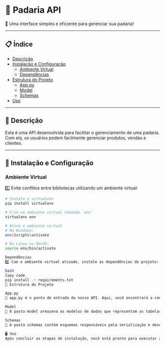 # 🥖 Padaria API

🍰 Uma interface simples e eficiente para gerenciar sua padaria!

---

## 📋 Índice

- [Descrição](#-descrição)
- [Instalação e Configuração](#-instalação-e-configuração)
  - [Ambiente Virtual](#ambiente-virtual)
  - [Dependências](#dependências)
- [Estrutura do Projeto](#-estrutura-do-projeto)
  - [App.py](#app)
  - [Model](#model)
  - [Schemas](#schemas)
- [Uso](#-uso)

---

## 📜 Descrição

Esta é uma API desenvolvida para facilitar o gerenciamento de uma padaria. Com ela, os usuários podem facilmente gerenciar produtos, vendas e clientes.

---

## 🚀 Instalação e Configuração

### Ambiente Virtual

1️⃣ Evite conflitos entre bibliotecas utilizando um ambiente virtual:

```bash
# Instale o virtualenv
pip install virtualenv

# Crie um ambiente virtual chamado 'env'
virtualenv env

# Ative o ambiente virtual
# No Windows:
env\Scripts\activate

# No Linux ou MacOS:
source env/bin/activate

Dependências
2️⃣ Com o ambiente virtual ativado, instale as dependências do projeto:

bash
Copy code
pip install -r requirements.txt
📂 Estrutura do Projeto

App.py
📄 app.py é o ponto de entrada da nossa API. Aqui, você encontrará a configuração inicial do servidor e as rotas para os diversos endpoints disponíveis.

Model
📁 A pasta model armazena os modelos de dados que representam as tabelas do banco de dados. Aqui, você encontrará estruturas como Produto, Vendas e Cliente.

Schemas
📁 A pasta schemas contém esquemas responsáveis pela serialização e deserialização dos objetos dos modelos. Estes esquemas garantem a conversão correta dos objetos para um formato JSON.

🖥 Uso
Após concluir as etapas de instalação, você está pronto para executar a API e explorar seus diversos endpoints!
